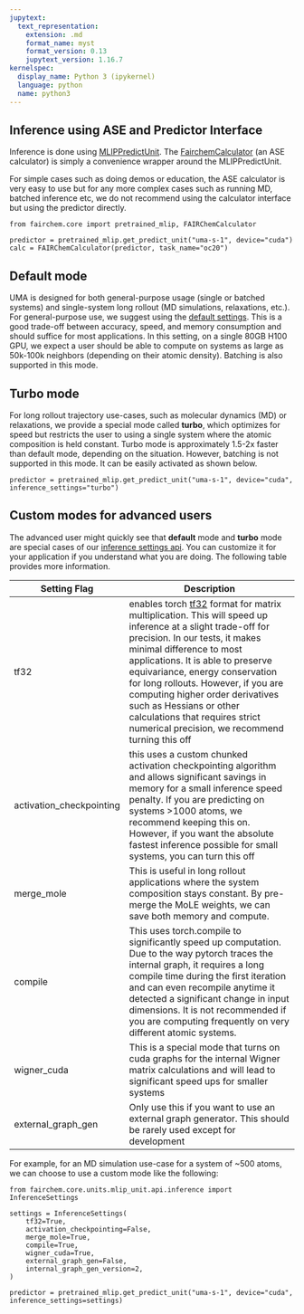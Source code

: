 ```yaml
---
jupytext:
  text_representation:
    extension: .md
    format_name: myst
    format_version: 0.13
    jupytext_version: 1.16.7
kernelspec:
  display_name: Python 3 (ipykernel)
  language: python
  name: python3
---
```


Inference using ASE and Predictor Interface
------------------

Inference is done using [MLIPPredictUnit](https://github.com/facebookresearch/fairchem/blob/main/src/fairchem/core/units/mlip_unit/mlip_unit.py#L867). The [FairchemCalculator](https://github.com/facebookresearch/fairchem/blob/main/src/fairchem/core/calculate/ase_calculator.py#L3) (an ASE calculator) is simply a convenience wrapper around the MLIPPredictUnit.

For simple cases such as doing demos or education, the ASE calculator is very easy to use but for any more complex cases such as running MD, batched inference etc, we do not recommend using the calculator interface but using the predictor directly. 

```{code-cell} python3
from fairchem.core import pretrained_mlip, FAIRChemCalculator

predictor = pretrained_mlip.get_predict_unit("uma-s-1", device="cuda")
calc = FAIRChemCalculator(predictor, task_name="oc20")
```

## Default mode

UMA is designed for both general-purpose usage (single or batched systems) and single-system long rollout (MD simulations, relaxations, etc.). For general-purpose use, we suggest using the [default settings](https://github.com/facebookresearch/fairchem/blob/main/src/fairchem/core/units/mlip_unit/api/inference.py#L92). This is a good trade-off between accuracy, speed, and memory consumption and should suffice for most applications. In this setting, on a single 80GB H100 GPU, we expect a user should be able to compute on systems as large as 50k-100k neighbors (depending on their atomic density). Batching is also supported in this mode.

## Turbo mode

For long rollout trajectory use-cases, such as molecular dynamics (MD) or relaxations, we provide a special mode called **turbo**, which optimizes for speed but restricts the user to using a single system where the atomic composition is held constant. Turbo mode is approximately 1.5-2x faster than default mode, depending on the situation. However, batching is not supported in this mode. It can be easily activated as shown below.

```{code-cell} python3
predictor = pretrained_mlip.get_predict_unit("uma-s-1", device="cuda", inference_settings="turbo")
```

## Custom modes for advanced users

The advanced user might quickly see that **default** mode and **turbo** mode are special cases of our [inference settings api](https://github.com/facebookresearch/fairchem/blob/main/src/fairchem/core/units/mlip_unit/api/inference.py#L47). You can customize it for your application if you understand what you are doing. The following table provides more information.

| Setting Flag  | Description |
| ----- | ----- |
| tf32 | enables torch [tf32](https://docs.pytorch.org/docs/stable/notes/cuda.html) format for matrix multiplication. This will speed up inference at a slight trade-off for precision. In our tests, it makes minimal difference to most applications. It is able to preserve equivariance, energy conservation for long rollouts. However, if you are computing higher order derivatives such as Hessians or other calculations that requires strict numerical precision, we recommend turning this off |
| activation_checkpointing | this uses a custom chunked activation checkpointing algorithm and allows significant savings in memory for a small inference speed penalty. If you are predicting on systems >1000 atoms, we recommend keeping this on. However, if you want the absolute fastest inference possible for small systems, you can turn this off |
| merge_mole | This is useful in long rollout applications where the system composition stays constant. By pre-merge the MoLE weights, we can save both memory and compute. |
| compile | This uses torch.compile to significantly speed up computation. Due to the way pytorch traces the internal graph, it requires a long compile time during the first iteration and can even recompile anytime it detected a significant change in input dimensions. It is not recommended if you are computing frequently on very different atomic systems. |
| wigner_cuda | This is a special mode that turns on cuda graphs for the internal Wigner matrix calculations and will lead to significant speed ups for smaller systems |
| external_graph_gen | Only use this if you want to use an external graph generator. This should be rarely used except for development |

For example, for an MD simulation use-case for a system of ~500 atoms, we can choose to use a custom mode like the following:

```{code-cell} python3
from fairchem.core.units.mlip_unit.api.inference import InferenceSettings

settings = InferenceSettings(
    tf32=True,
    activation_checkpointing=False,
    merge_mole=True,
    compile=True,
    wigner_cuda=True,
    external_graph_gen=False,
    internal_graph_gen_version=2,
)

predictor = pretrained_mlip.get_predict_unit("uma-s-1", device="cuda", inference_settings=settings)
```